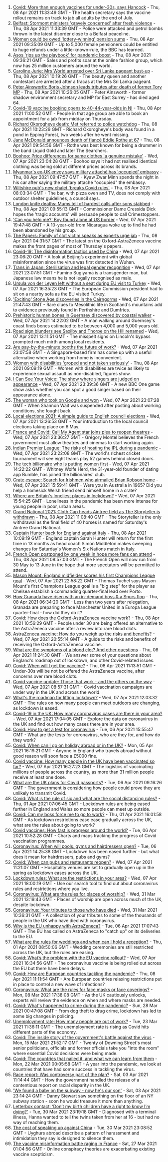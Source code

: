 1. [Covid: More than enough vaccines for under-30s, says Hancock](https://www.bbc.co.uk/news/uk-56672504) - Thu, 08 Apr 2021 11:33:49 GMT - The health secretary says the vaccine rollout remains on track to jab all adults by the end of July.
2. [Belfast: Stormont ministers 'gravely concerned' after fresh violence](https://www.bbc.co.uk/news/uk-northern-ireland-56664868) - Thu, 08 Apr 2021 11:33:39 GMT - Police were attacked and petrol bombs thrown in the latest disorder close to a Belfast peaceline.
3. [Women could be owed 'lottery-winning' pension sums](https://www.bbc.co.uk/news/business-56654665) - Thu, 08 Apr 2021 09:35:09 GMT - Up to 5,000 female pensioners could be entitled to huge refunds under a little-known-rule, the BBC has learned.
4. [Asos 'rips up the playbook' for pandemic boost](https://www.bbc.co.uk/news/business-56672922) - Thu, 08 Apr 2021 09:36:21 GMT - Sales and profits soar at the online fashion group, which now has 25 million customers around the world.
5. [Caroline Jurie: Mrs World arrested over Sri Lanka pageant bust-up](https://www.bbc.co.uk/news/world-asia-56675193) - Thu, 08 Apr 2021 10:19:26 GMT - The beauty queen and another contestant are arrested after a fracas at the Mrs Sri Lanka pageant.
6. [Peter Ainsworth: Boris Johnson leads tributes after death of former Tory MP](https://www.bbc.co.uk/news/uk-politics-56675905) - Thu, 08 Apr 2021 10:26:05 GMT - Peter Ainsworth - former shadow environment secretary and MP for East Surrey - has died aged 64.
7. [Covid-19 vaccine booking opens to 40-44-year-olds in NI](https://www.bbc.co.uk/news/uk-northern-ireland-56672433) - Thu, 08 Apr 2021 11:00:52 GMT - People in that age group are able to book an appointment for a jab from midday on Thursday.
8. [Richard Okorogheye death: Met referred to police watchdog](https://www.bbc.co.uk/news/uk-england-london-56674932) - Thu, 08 Apr 2021 10:23:29 GMT - Richard Okorogheye's body was found in a pond in Epping Forest, two weeks after he went missing.
9. [Jane McDonald announces death of fiancé Eddie Rothe at 67](https://www.bbc.co.uk/news/entertainment-arts-56672773) - Thu, 08 Apr 2021 09:54:56 GMT - Rothe was best known for being a drummer in the band Liquid Gold and later The Searchers.
10. [Boohoo: Price differences for same clothes 'a genuine mistake'](https://www.bbc.co.uk/news/business-56653060) - Wed, 07 Apr 2021 23:04:28 GMT - Boohoo says it had not realised identical clothing was being sold at different prices across its brands.
11. [Myanmar's ex-UK envoy says military attaché has 'occupied' embassy](https://www.bbc.co.uk/news/world-asia-56670524) - Thu, 08 Apr 2021 09:47:57 GMT - Kyaw Zwar Minn spends the night in his car after saying the military attaché "occupied" the embassy.
12. [Wiltshire pub's new chalet 'breaks Covid rules'](https://www.bbc.co.uk/news/uk-england-wiltshire-56666447) - Thu, 08 Apr 2021 08:03:34 GMT - The bar, with pizza oven and TV, does not comply with outdoor shelter guidelines, a council says.
13. [London knife deaths: Mums tell of hardest calls after sons stabbed](https://www.bbc.co.uk/news/uk-england-london-56660560) - Thu, 08 Apr 2021 09:55:13 GMT - Commissioner Dame Cressida Dick hopes the 'tragic accounts' will persuade people to call Crimestoppers.
14. ['Can you help me?' Boy found alone at US border](https://www.bbc.co.uk/news/world-us-canada-56670094) - Wed, 07 Apr 2021 19:47:48 GMT - A 10-year-old from Nicaragua woke up to find he had been abandoned by his group.
15. [The Papers: Family of clot victim speaks as experts urge jab](https://www.bbc.co.uk/news/blogs-the-papers-56670874) - Thu, 08 Apr 2021 04:31:57 GMT - The latest on the Oxford-AstraZeneca vaccine makes the front pages of most of Thursday's papers.
16. [Covid-19: The disinformation tactics used by China](https://www.bbc.co.uk/news/world-asia-china-56513257) - Wed, 07 Apr 2021 23:06:20 GMT - A look at Beijing’s experiment with global misinformation since the virus was first detected in Wuhan.
17. [Trans in Japan: Sterilisation and legal gender recognition](https://www.bbc.co.uk/news/world-asia-56670164) - Wed, 07 Apr 2021 23:07:51 GMT - Fumino Sugiyama is a transgender man, but Japanese law means he is not legally recognised as male.
18. [Ursula von der Leyen left without a seat during EU visit to Turkey](https://www.bbc.co.uk/news/world-europe-56668347) - Wed, 07 Apr 2021 16:35:23 GMT - The European Commission president had to sit on a nearby sofa as the EU visited Turkey.
19. ['Exciting' Stone Age discoveries in the Cairngorms](https://www.bbc.co.uk/news/uk-scotland-north-east-orkney-shetland-56661834) - Wed, 07 Apr 2021 21:47:43 GMT - Rare clues to Mesolithic life in Scotland's mountains add to evidence previously found in Perthshire and Dumfries.
20. [Prehistoric human bones in Guernsey discovered by coastal walker](https://www.bbc.co.uk/news/world-europe-guernsey-56663491) - Wed, 07 Apr 2021 14:22:02 GMT - A man walking around Guernsey's coast finds bones estimated to be between 4,000 and 5,000 years old.
21. [Road sign blunders see Saxilby and Thorpe on the Hill renamed](https://www.bbc.co.uk/news/uk-england-lincolnshire-56662310) - Wed, 07 Apr 2021 13:11:51 GMT - The misspelt signs on Lincoln's bypass prompted much mirth among local residents.
22. [Are pay-by-the-minute booths the future of work?](https://www.bbc.co.uk/news/business-56492376) - Wed, 07 Apr 2021 23:07:58 GMT - A Singapore-based firm has come up with a useful alternative when working from home is inconvenient.
23. [Women with disabilities 'groped and not taken seriously'](https://www.bbc.co.uk/news/uk-wales-56664969) - Thu, 08 Apr 2021 09:09:19 GMT - Women with disabilities are twice as likely to experience sexual assault as non-disabled, figures show.
24. [I Can See Your Voice: The show where singers are judged on appearance](https://www.bbc.co.uk/news/entertainment-arts-55950360) - Wed, 07 Apr 2021 23:39:36 GMT - A new BBC One game show asks whether you can spot a good singer based on their appearance alone.
25. [The woman who took on Google and won](https://www.bbc.co.uk/news/technology-56659212) - Wed, 07 Apr 2021 23:07:28 GMT - When Shannon Wait was suspended after posting about working conditions, she fought back.
26. [Local elections 2021: A simple guide to English council elections](https://www.bbc.co.uk/news/uk-politics-56562354) - Wed, 07 Apr 2021 13:26:53 GMT - Your introduction to the local council elections taking place on 6 May.
27. [France and Covid: Call My Agent star joins plea to reopen theatres](https://www.bbc.co.uk/news/world-europe-56663222) - Wed, 07 Apr 2021 23:36:27 GMT - Grégory Montel believes the French government must allow theatres and cinemas to start working again.
28. [Indian Premier League: The risks of hosting the IPL during a pandemic](https://www.bbc.co.uk/news/world-asia-india-56637098) - Wed, 07 Apr 2021 23:22:08 GMT - The world's richest cricket tournament will see eight teams play 52 games behind closed doors.
29. [The tech billionaire who is putting women first](https://www.bbc.co.uk/news/technology-56662100) - Wed, 07 Apr 2021 14:22:22 GMT - Whitney Wolfe Herd, the 31-year-old founder of dating app Bumble, has joined the billionaires' club.
30. [Crate escape: Search for Irishmen who airmailed Brian Robson home](https://www.bbc.co.uk/news/uk-northern-ireland-56648439) - Wed, 07 Apr 2021 15:59:41 GMT - Were you in Australia in 1965? Did you help a homesick Welsh friend send himself home in a crate?
31. [Where are Britain's loneliest places in lockdown?](https://www.bbc.co.uk/news/education-56664180) - Wed, 07 Apr 2021 15:54:25 GMT - Loneliness in the pandemic has been more intense for young people in poor, urban areas.
32. [Grand National 2021: Cloth Cap heads Aintree field as The Storyteller is withdrawn](https://www.bbc.co.uk/sport/horse-racing/56665005) - Thu, 08 Apr 2021 11:08:40 GMT - The Storyteller is the only withdrawal as the final field of 40 horses is named for Saturday's Aintree Grand National.
33. [Captain Hunter back for England against Italy](https://www.bbc.co.uk/sport/rugby-union/56673914) - Thu, 08 Apr 2021 10:09:19 GMT - England captain Sarah Hunter will return for the first time in 13 months as head coach Simon Middleton makes sweeping changes for Saturday's Women's Six Nations match in Italy.
34. [French Open postponed by one week in hope more fans can attend](https://www.bbc.co.uk/sport/tennis/56672564) - Thu, 08 Apr 2021 08:57:03 GMT - The French Open will now run from 30 May to 13 June in the hope that more spectators will be permitted to attend.
35. [Mason Mount: England midfielder scores his first Champions League goal](https://www.bbc.co.uk/sport/football/56671015) - Wed, 07 Apr 2021 22:58:22 GMT - Thomas Tuchel says Mason Mount's first Champions League goal is a "big step" for the player as Chelsea establish a commanding quarter-final lead over Porto.
36. [How Granada have risen with an in-demand boss & a Spurs flop](https://www.bbc.co.uk/sport/football/56667930) - Thu, 08 Apr 2021 06:34:20 GMT - Less than two years after relegation, Granada are preparing to face Manchester United in a Europa League quarter-final - how did they do it?
37. [Covid: How does the Oxford-AstraZeneca vaccine work?](https://www.bbc.co.uk/news/health-55302595) - Thu, 08 Apr 2021 10:56:29 GMT - People under 30 are being offered an alternative to the AstraZeneca vaccine after a review into rare blood clots.
38. [AstraZeneca vaccine: How do you weigh up the risks and benefits?](https://www.bbc.co.uk/news/explainers-56665396) - Wed, 07 Apr 2021 20:55:14 GMT - A guide to the risks and benefits of receiving the Oxford-AstraZeneca vaccine.
39. [What are the symptoms of a blood clot? And other questions](https://www.bbc.co.uk/news/world-asia-china-51176409) - Thu, 08 Apr 2021 11:24:30 GMT - We answer some of your questions about England's roadmap out of lockdown, and other Covid-related issues.
40. [Covid: When will I get the vaccine?](https://www.bbc.co.uk/news/health-55045639) - Thu, 08 Apr 2021 11:13:51 GMT - Under-30s will be not be offered the AstraZeneca vaccine, after concerns over rare blood clots.
41. [Covid vaccine update: Those that work - and the others on the way](https://www.bbc.co.uk/news/health-51665497) - Wed, 07 Apr 2021 08:57:31 GMT - Covid vaccination campaigns are under way in the UK and across the world.
42. [What's the roadmap for lifting lockdown?](https://www.bbc.co.uk/news/explainers-52530518) - Wed, 07 Apr 2021 12:03:32 GMT - The rules on how many people can meet outdoors are changing, as lockdown is eased.
43. [Covid-19 in the UK: How many coronavirus cases are there in your area?](https://www.bbc.co.uk/news/uk-51768274) - Wed, 07 Apr 2021 17:04:05 GMT - Explore the data on coronavirus in the UK and find out how many cases there are in your area.
44. [Covid: How to get a test for coronavirus](https://www.bbc.co.uk/news/health-51943612) - Tue, 06 Apr 2021 15:55:47 GMT - What are the tests for coronavirus, who are they for, and how do they work?
45. [Covid: When can I go on holiday abroad or in the UK?](https://www.bbc.co.uk/news/explainers-52646738) - Mon, 05 Apr 2021 16:19:21 GMT - Anyone in England who travels abroad without good reason will soon face a £5000 fine.
46. [Covid vaccine: How many people in the UK have been vaccinated so far?](https://www.bbc.co.uk/news/health-55274833) - Wed, 07 Apr 2021 16:27:23 GMT - The logistics of vaccinating millions of people across the country, as more than 31 million people receive at least one dose.
47. [What are the UK plans for Covid passports?](https://www.bbc.co.uk/news/explainers-55718553) - Tue, 06 Apr 2021 09:16:26 GMT - The government is considering how people could prove they are unlikely to transmit Covid.
48. [Covid: What is the rule of six and what are the social distancing rules?](https://www.bbc.co.uk/news/uk-51506729) - Thu, 01 Apr 2021 07:06:45 GMT - Lockdown rules are being eased further in England and Wales so more people can meet up outside.
49. [Covid: Can my boss force me to go to work?](https://www.bbc.co.uk/news/business-52567567) - Thu, 01 Apr 2021 16:01:58 GMT - As lockdown restrictions ease ease gradually across the UK, what are the rules about going to work?
50. [Covid vaccines: How fast is progress around the world?](https://www.bbc.co.uk/news/world-56237778) - Tue, 06 Apr 2021 10:52:28 GMT - Charts and maps tracking the progress of Covid vaccination programmes.
51. [Coronavirus: When will pools, gyms and hairdressers open?](https://www.bbc.co.uk/news/explainers-53349989) - Tue, 06 Apr 2021 14:25:38 GMT - Lockdown has been eased further - but what does it mean for hairdressers, pubs and gyms?
52. [Covid: When can pubs and restaurants reopen?](https://www.bbc.co.uk/news/business-52977388) - Wed, 07 Apr 2021 11:21:07 GMT - Hospitality venues are set to gradually open up in the spring as lockdown eases across the UK.
53. [Lockdown rules: What are the restrictions in your area?](https://www.bbc.co.uk/news/uk-54373904) - Wed, 07 Apr 2021 18:00:19 GMT - Use our search tool to find out about coronavirus rules and restrictions where you live.
54. [Coronavirus: What are the rules for places of worship?](https://www.bbc.co.uk/news/explainers-53219921) - Wed, 31 Mar 2021 13:19:43 GMT - Places of worship are open across much of the UK, despite lockdown.
55. [Coronavirus: Your tributes to those who have died](https://www.bbc.co.uk/news/uk-52676411) - Wed, 31 Mar 2021 10:36:31 GMT - A collection of your tributes to some of the thousands of people in the UK who have died with coronavirus.
56. [Why is the EU unhappy with AstraZeneca?](https://www.bbc.co.uk/news/56483766) - Tue, 06 Apr 2021 17:07:43 GMT - The EU has called on AstraZeneca to "catch up" on its deliveries to the EU.
57. [What are the rules for weddings and when can I hold a reception?](https://www.bbc.co.uk/news/explainers-52811509) - Thu, 01 Apr 2021 08:50:06 GMT - Wedding ceremonies are still restricted across the UK, but the rules are easing.
58. [Covid: What’s the problem with the EU vaccine rollout?](https://www.bbc.co.uk/news/explainers-52380823) - Wed, 07 Apr 2021 16:34:56 GMT - The coronavirus vaccine is being rolled out across the EU but there have been delays.
59. [Covid: How are European countries tackling the pandemic?](https://www.bbc.co.uk/news/explainers-53640249) - Thu, 08 Apr 2021 11:11:54 GMT - Are European countries relaxing restrictions put in place to control a new wave of infections?
60. [Coronavirus: What are the rules for face masks or face coverings?](https://www.bbc.co.uk/news/health-51205344) - Mon, 08 Mar 2021 17:38:08 GMT - As the UK cautiously unlocks, experts will review the evidence on when and where masks are needed.
61. [Covid: What's happened to crime during the pandemic?](https://www.bbc.co.uk/news/56463680) - Sun, 28 Mar 2021 00:47:08 GMT - From dog theft to drug crime, lockdown has led to some big changes in policing.
62. [Unemployment rate: How many people are out of work?](https://www.bbc.co.uk/news/business-52660591) - Tue, 23 Mar 2021 11:36:11 GMT - The unemployment rate is rising as Covid hits different parts of the economy.
63. [Covid: The inside story of the government's battle against the virus](https://www.bbc.co.uk/news/uk-politics-56361599) - Mon, 15 Mar 2021 21:52:17 GMT - Twenty of Downing Street's most senior politicians, officials and former officials take you "into the room" where essential Covid decisions were being made.
64. [Covid: The countries that nailed it, and what we can learn from them](https://www.bbc.co.uk/news/uk-56455030) - Mon, 22 Mar 2021 00:05:58 GMT - A year into the pandemic, we look at countries that have had some success in tackling the virus.
65. [Race report: Was controversy part of the plan?](https://www.bbc.co.uk/news/uk-politics-56578839) - Sat, 03 Apr 2021 11:14:44 GMT - How the government handled the release of a contentious report on racial disparity in the UK.
66. ['We found a baby on the subway - now he's our son'](https://www.bbc.co.uk/news/stories-56409764) - Sat, 03 Apr 2021 23:14:24 GMT - Danny Stewart saw something on the floor of an NY subway station - soon he would treasure it more than anything.
67. [Letterbox contact: ‘Don’t my birth children have a right to know I’m dying?'](https://www.bbc.co.uk/news/stories-56576285) - Tue, 30 Mar 2021 23:19:18 GMT - Diagnosed with a terminal illness, Hanna wanted to tell the twins taken from her at 16 - but had no way of reaching them.
68. [The cost of speaking up against China](https://www.bbc.co.uk/news/world-asia-china-56563449) - Tue, 30 Mar 2021 23:08:52 GMT - Uyghurs abroad describe a pattern of harassment and intimidation they say is designed to silence them.
69. [The vaccine misinformation battle raging in France](https://www.bbc.co.uk/news/blogs-trending-56526265) - Sat, 27 Mar 2021 01:04:56 GMT - Online conspiracy theories are exacerbating existing vaccine scepticism.
